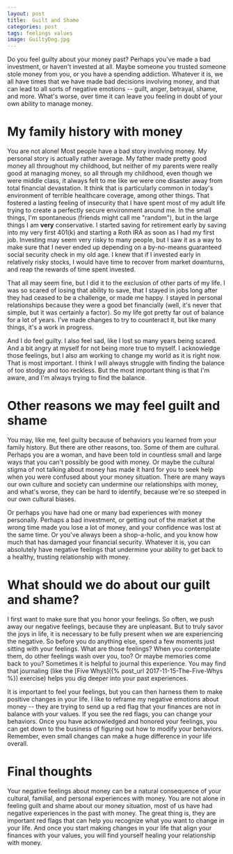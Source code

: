```yaml
---
layout: post
title:  Guilt and Shame
categories: post
tags: feelings values
image: GuiltyDog.jpg
---
```


Do you feel guilty about your money past? Perhaps you've made a bad investment, or haven't invested at all. Maybe someone you trusted someone stole money from you, or you have a spending addiction. Whatever it is, we all have times that we have made bad decisions involving money, and that can lead to all sorts of negative emotions -- guilt, anger, betrayal, shame, and more. What's worse, over time it can leave you feeling in doubt of your own ability to manage money.

<!--more-->

# My family history with money
You are not alone! Most people have a bad story involving money. My personal story is actually rather average. My father made pretty good money all throughout my childhood, but neither of my parents were really good at managing money, so all through my childhood, even though we were middle class, it always felt to me like we were one disaster away from total financial devastation. It think that is particularly common in today's environment of terrible healthcare coverage, among other things. That fostered a lasting feeling of insecurity that I have spent most of my adult life trying to create a perfectly secure environment around me. In the small things, I'm spontaneous (friends might call me "random"), but in the large things I am **very** conservative. I started saving for retirement early by saving into my very first 401(k) and starting a Roth IRA as soon as I had my first job. Investing may seem very risky to many people, but I saw it as a way to make sure that I never ended up depending on a by-no-means guaranteed social security check in my old age. I knew that if I invested early in relatively risky stocks, I would have time to recover from market downturns, and reap the rewards of time spent invested.

That all may seem fine, but I did it to the exclusion of other parts of my life. I was so scared of losing that ability to save, that I stayed in jobs long after they had ceased to be a challenge, or made me happy. I stayed in personal relationships because they were a good bet financially (well, it's never that simple, but it was certainly a factor). So my life got pretty far out of balance for a lot of years. I've made changes to try to counteract it, but like many things, it's a work in progress. 

And I do feel guilty. I also feel sad, like I lost so many years being scared. And a bit angry at myself for not being more true to myself. I acknowledge those feelings, but I also am working to change my world as it is right now. That is most important. I think I will always struggle with finding the balance of too stodgy and too reckless. But the most important thing is that I'm aware, and I'm always trying to find the balance.

# Other reasons we may feel guilt and shame
You may, like me, feel guilty because of behaviors you learned from your family history. But there are other reasons, too. Some of them are cultural. Perhaps you are a woman, and have been told in countless small and large ways that you can't possibly be good with money. Or maybe the cultural stigma of not talking about money has made it hard for you to seek help when you were confused about your money situation. There are many ways our own culture and society can undermine our relationships with money, and what's worse, they can be hard to identify, because we're so steeped in our own cultural biases.

Or perhaps you have had one or many bad experiences with money personally. Perhaps a bad investment, or getting out of the market at the wrong time made you lose a lot of money, and your confidence was lost at the same time. Or you've always been a shop-a-holic, and you know how much that has damaged your financial security. Whatever it is, you can absolutely have negative feelings that undermine your ability to get back to a healthy, trusting relationship with money.

# What should we do about our guilt and shame?
I first want to make sure that you honor your feelings. So often, we push away our negative feelings, because they are unpleasant. But to truly savor the joys in life, it is necessary to be fully present when we are experiencing the negative. So before you do anything else, spend a few moments just sitting with your feelings. What are those feelings? When you contemplate them, do other feelings wash over you, too? Or maybe memories come back to you? Sometimes it is helpful to journal this experience. You may find that journaling (like the [Five Whys]({% post_url 2017-11-15-The-Five-Whys %}) exercise) helps you dig deeper into your past experiences.

It is important to feel your feelings, but you can then harness them to make positive changes in your life. I like to reframe my negative emotions about money -- they are trying to send up a red flag that your finances are not in balance with your values. If you see the red flags, you can change your behaviors. Once you have acknowledged and honored your feelings, you can get down to the business of figuring out how to modify your behaviors. Remember, even small changes can make a huge difference in your life overall.

# Final thoughts
Your negative feelings about money can be a natural consequence of your cultural, familial, and personal experiences with money. You are not alone in feeling guilt and shame about our money situation, most of us have had negative experiences in the past with money. The great thing is, they are important red flags that can help you recognize what you want to change in your life. And once you start making changes in your life that align your finances with your values, you will find yourself healing your relationship with money.